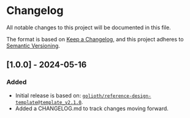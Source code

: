<!-- Copyright (c) 2024 Golioth, Inc. -->
<!-- SPDX-License-Identifier: Apache-2.0 -->

# Changelog

All notable changes to this project will be documented in this file.

The format is based on [Keep a Changelog](https://keepachangelog.com/en/1.1.0/),
and this project adheres to [Semantic Versioning](https://semver.org/spec/v2.0.0.html).

## [1.0.0] - 2024-05-16

### Added
- Initial release is based on:
  [`golioth/reference-design-template@template_v2.1.0`](https://github.com/golioth/reference-design-template/tree/template_v2.1.0).
- Added a CHANGELOG.md to track changes moving forward.
